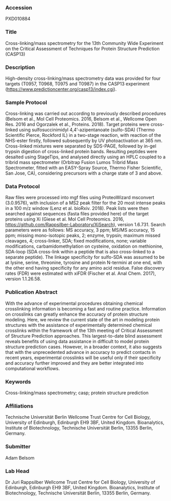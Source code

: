### Accession
PXD010884

### Title
Cross-linking/mass spectrometry for the 13th Community Wide Experiment on the Critical Assessment of Techniques for Protein Structure Prediction (CASP13)

### Description
High-density cross-linking/mass spectrometry data was provided for four targets (T0957, T0968, T0975 and T0987) in the CASP13 experiment (https://www.predictioncenter.org/casp13/index.cgi).

### Sample Protocol
Cross-linking was carried out according to previously described procedures (Belsom et al., Mol Cell Proteomics. 2016, Belsom et al., Wellcome Open Res. 2016 and Ogorzalek et al., Proteins. 2018). Target proteins were cross-linked using sulfosuccinimidyl 4,4’-azipentanoate (sulfo-SDA) (Thermo Scientific Pierce, Rockford IL) in a two-stage reaction, with reaction of the NHS-ester firstly, followed subsequently by UV photoactivation at 365 nm. Cross-linked mixtures were separated by SDS-PAGE, followed by in-gel trypsin digestion of cross-linked protein bands. Resulting peptides were desalted using StageTips, and analysed directly using an HPLC coupled to a tribrid mass spectrometer (Orbitrap Fusion Lumos Tribrid Mass Spectrometer, fitted with an EASY-Spray Source, Thermo Fisher Scientific, San Jose, CA), considering precursors with a charge state of 3 and above.

### Data Protocol
Raw files were processed into mgf files using ProteoWizard msconvert (3.0.9576), with inclusion of a MS2 peak filter for the 20 most intense peaks in a 100 m/z window (Lenz et al. bioRxiv. 2018). Peak lists were then searched against sequences (fasta files provided here) of the target proteins using Xi (Giese et al. Mol Cell Proteomics. 2016, https://github.com/Rappsilber-Laboratory/XiSearch), version 1.6.731. Search parameters were as follows: MS accuracy, 3 ppm; MS/MS accuracy, 15 ppm; missing mono-isotopic peaks, 2; enzyme, trypsin; maximum missed cleavages, 4; cross-linker, SDA; fixed modifications, none; variable modifications, carbamidomethylation on cysteine, oxidation on methionine, SDA-loop (SDA cross-link within a peptide that is also cross-linked to a separate peptide). The linkage specificity for sulfo-SDA was assumed to be at lysine, serine, threonine, tyrosine and protein N-termini at one end, with the other end having specificity for any amino acid residue. False discovery rates (FDR) were estimated with xiFDR (Fischer et al. Anal Chem. 2017), version 1.1.26.58.

### Publication Abstract
With the advance of experimental procedures obtaining chemical crosslinking information is becoming a fast and routine practice. Information on crosslinks can greatly enhance the accuracy of protein structure modeling. Here, we review the current state of the art in modeling protein structures with the assistance of experimentally determined chemical crosslinks within the framework of the 13th meeting of Critical Assessment of Structure Prediction approaches. This largest-to-date blind assessment reveals benefits of using data assistance in difficult to model protein structure prediction cases. However, in a broader context, it also suggests that with the unprecedented advance in accuracy to predict contacts in recent years, experimental crosslinks will be useful only if their specificity and accuracy further improved and they are better integrated into computational workflows.

### Keywords
Cross-linking/mass spectrometry; casp; protein structure prediction

### Affiliations
Technische Universität Berlin
Wellcome Trust Centre for Cell Biology, University of Edinburgh, Edinburgh EH9 3BF, United Kingdom. Bioanalytics, Institute of Biotechnology, Technische Universität Berlin, 13355 Berlin, Germany.

### Submitter
Adam Belsom

### Lab Head
Dr Juri Rappsilber
Wellcome Trust Centre for Cell Biology, University of Edinburgh, Edinburgh EH9 3BF, United Kingdom. Bioanalytics, Institute of Biotechnology, Technische Universität Berlin, 13355 Berlin, Germany.


